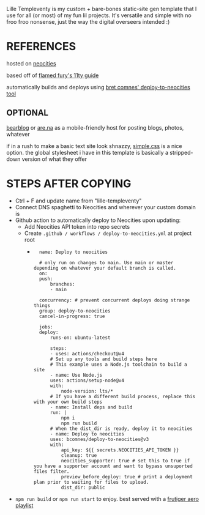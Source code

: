 Lille Templeventy is my custom + bare-bones static-site gen template that I use for all (or most) of my fun lil projects. It's versatile and simple with no froo froo nonsense, just the way the digital overseers intended :)

# REFERENCES
hosted on [neocities](https://neocities.org/)

based off of [flamed fury's 11ty guide](https://flamedfury.com/guides/11ty-homepage-neocities/)

automatically builds and deploys using [bret comnes' deploy-to-neocities tool](https://github.com/bcomnes/deploy-to-neocities)

## OPTIONAL
[bearblog](https://docs.bearblog.dev/) or [are.na](https://dev.are.na/documentation/channels) as a mobile-friendly host for posting blogs, photos, whatever

if in a rush to make a basic text site look shnazzy, [simple.css](https://github.com/kevquirk/simple.css?tab=readme-ov-file) is a nice option. the global stylesheet i have in this template is basically a stripped-down version of what they offer

# STEPS AFTER COPYING
* Ctrl + F and update name from "lille-templeventy"
* Connect DNS spaghetti to Neocities and wherever your custom domain is
* Github action to automatically deploy to Neocities upon updating:
  * Add Neocities API token into repo secrets
  * Create ```.github / workflows / deploy-to-neocities.yml``` at project root
    * ```
        name: Deploy to neocities

        # only run on changes to main. Use main or master depending on whatever your default branch is called.
        on:
        push:
            branches:
            - main

        concurrency: # prevent concurrent deploys doing strange things
        group: deploy-to-neocities
        cancel-in-progress: true

        jobs:
        deploy:
            runs-on: ubuntu-latest

            steps:
            - uses: actions/checkout@v4
            # Set up any tools and build steps here
            # This example uses a Node.js toolchain to build a site
            - name: Use Node.js
            uses: actions/setup-node@v4
            with:
                node-version: lts/*
            # If you have a different build process, replace this with your own build steps
            - name: Install deps and build
            run: |
                npm i
                npm run build
            # When the dist_dir is ready, deploy it to neocities
            - name: Deploy to neocities
            uses: bcomnes/deploy-to-neocities@v3
            with:
                api_key: ${{ secrets.NEOCITIES_API_TOKEN }}
                cleanup: true
                neocities_supporter: true # set this to true if you have a supporter account and want to bypass unsuported files filter.
                preview_before_deploy: true # print a deployment plan prior to waiting for files to upload.
                dist_dir: public
        ```
* ```npm run build``` or ```npm run start``` to enjoy. best served with a [frutiger aero playlist](https://youtu.be/ID_aSxk-1FM?si=16kGAh7t3VPyxoHH)